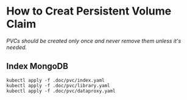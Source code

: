 # How to Creat Persistent Volume Claim

_PVCs should be created only once and never remove them unless it's needed._

## Index MongoDB

```
kubectl apply -f .doc/pvc/index.yaml
kubectl apply -f .doc/pvc/library.yaml
kubectl apply -f .doc/pvc/dataproxy.yaml
```
